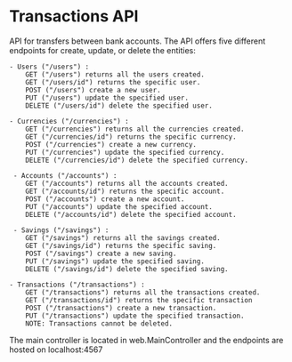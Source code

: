 # Transactions API

API for transfers between bank accounts. The API offers five different endpoints for create, update, or delete the entities:

    - Users ("/users") :
        GET ("/users") returns all the users created.
        GET ("/users/id") returns the specific user.
        POST ("/users") create a new user.
        PUT ("/users") update the specified user.
        DELETE ("/users/id") delete the specified user.
        
    - Currencies ("/currencies") :
        GET ("/currencies") returns all the currencies created.
        GET ("/currencies/id") returns the specific currency.
        POST ("/currencies") create a new currency.
        PUT ("/currencies") update the specified currency.
        DELETE ("/currencies/id") delete the specified currency.
        
     - Accounts ("/accounts") :
        GET ("/accounts") returns all the accounts created.
        GET ("/accounts/id") returns the specific account.
        POST ("/accounts") create a new account.
        PUT ("/accounts") update the specified account.
        DELETE ("/accounts/id") delete the specified account.
        
     - Savings ("/savings") :
        GET ("/savings") returns all the savings created.
        GET ("/savings/id") returns the specific saving.
        POST ("/savings") create a new saving.
        PUT ("/savings") update the specified saving.
        DELETE ("/savings/id") delete the specified saving.
        
    - Transactions ("/transactions") :
        GET ("/transactions") returns all the transactions created.
        GET ("/transactions/id") returns the specific transaction
        POST ("/transactions") create a new transaction.
        PUT ("/transactions") update the specified transaction.
        NOTE: Transactions cannot be deleted.

 The main controller is located in web.MainController and the endpoints are hosted on localhost:4567
